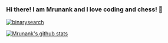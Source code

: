 ### Hi there! I am Mrunank and I love coding and chess! 👋

[![binarysearch](https://binarysearch.com/api/shields/fork52)](https://binarysearch.com/@/fork52)



[![Mrunank's github stats](https://github-readme-stats.vercel.app/api?username=fork52&show_icons=true&theme=dark)](https://github.com/fork52/github-readme-stats)

<!--
**fork52/fork52** is a ✨ _special_ ✨ repository because its `README.md` (this file) appears on your GitHub profile.

Here are some ideas to get you started:

- 🔭 I’m currently working on ...
- 🌱 I’m currently learning ...
- 👯 I’m looking to collaborate on ...
- 🤔 I’m looking for help with ...
- 💬 Ask me about ...
- 📫 How to reach me: ...
- 😄 Pronouns: ...
- ⚡ Fun fact: ...
-->
